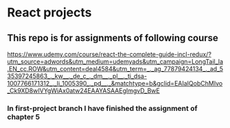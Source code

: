 # React projects 
## This repo is for assignments of following course
https://www.udemy.com/course/react-the-complete-guide-incl-redux/?utm_source=adwords&utm_medium=udemyads&utm_campaign=LongTail_la.EN_cc.ROW&utm_content=deal4584&utm_term=_._ag_77879424134_._ad_535397245863_._kw__._de_c_._dm__._pl__._ti_dsa-1007766171312_._li_1005390_._pd__._&matchtype=b&gclid=EAIaIQobChMIvo_Ck9XD8wIVYgWiAx0atw24EAAYASAAEgImgvD_BwE

### In first-project branch I have finished the assignment of chapter 5
